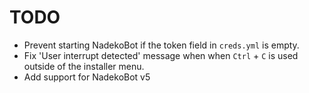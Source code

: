 # TODO

- Prevent starting NadekoBot if the token field in `creds.yml` is empty.
- Fix 'User interrupt detected' message when when `Ctrl` + `C` is used outside of the installer menu.
- Add support for NadekoBot v5
